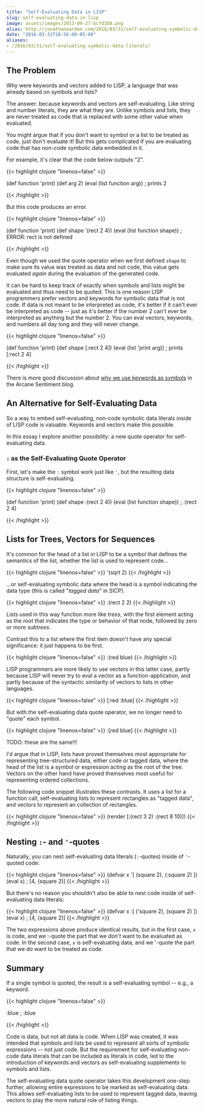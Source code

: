 ```yaml
---
title: "Self-Evaluating Data in LISP"
slug: self-evaluating-data-in-lisp
image: assets/images/2013-09-27-bcfd3b8.png
alias: http://jonathanwarden.com/2016/03/31/self-evaluating-symbolic-data-literals/
date: "2016-03-31T18:56:00-05:00"
aliases:
- /2016/03/31/self-evaluating-symbolic-data-literals/
---
```



## The Problem

Why were keywords and vectors added to LISP, a language that was already based on symbols and lists?

The answer: because keywords and vectors are self-evaluating. Like string and number literals, they are what they are. Unlike symbols and lists, they are never treated as code that is replaced with some other value when evaluated.

You might argue that if you don't want to symbol or a list to be treated as code, just don't evaluate it!  But this gets complicated if you are evaluating code that has non-code symbolic data embedded in it.

For example, it's clear that the code below outputs "2".

{{< highlight clojure "linenos=false" >}}

(def function 'print)
(def arg 2)
(eval (list function arg))
; prints 2

{{< /highlight >}}


But this code produces an error.

{{< highlight clojure "linenos=false" >}}

(def function 'print)
(def shape '(rect 2 4))
(eval (list function shape))
; ERROR: rect is not defined

{{< /highlight >}}

Even though we used the quote operator when we first defined `shape` to make sure its value was treated as data and not code, this value gets evaluated <em>again</em> during the evaluation of the generated code.

It can be hard to keep track of exactly when symbols and lists might be evaluated and thus need to be quoted. This is one reason LISP programmers prefer vectors and keywords for symbolic data that is not code. If data is not meant to be interpreted as code, it's better if it can't ever be interpreted as code -- just as it's better if the number 2 can't ever be interpreted as anything but the number 2. You can eval vectors, keywords, and numbers all day long and they will never change.

{{< highlight clojure "linenos=false" >}}

(def function 'print)
(def shape [:rect 2 4])
(eval (list 'print arg))
; prints [:rect 2 4]

{{< /highlight >}}

There is more good discussion about <a href="http://arcanesentiment.blogspot.com/2011/08/why-use-keywords-as-symbols.html">why we use keywords as symbols</a> in the Arcane Sentiment blog.

## An Alternative for Self-Evaluating Data

So a way to embed self-evaluating, non-code symbolic data literals inside of LISP code is valuable. Keywords and vectors make this possible.

In this essay I explore another possibility: a new quote operator for self-evaluating data.

### `:` as the Self-Evaluating Quote Operator

First, let's make the `:` symbol work just like `'`, but the resulting data structure is self-evaluating.

{{< highlight clojure "linenos=false" >}}

(def function 'print)
(def shape :(rect 2 4))
(eval (list function shape))
; :(rect 2 4)

{{< /highlight >}}

## Lists for Trees, Vectors for Sequences

It's common for the head of a list in LISP to be a symbol that defines the semantics of the list, whether the list is used to represent code...

{{< highlight clojure "linenos=false" >}}
'(sqrt 2)
{{< /highlight >}}

...or self-evaluating symbolic data where the head is a symbol indicating the data type (this is called "<em>tagged data</em>" in SICP). 

{{< highlight clojure "linenos=false" >}}
:(rect 2 2)
{{< /highlight >}}

Lists used in this way function more like <em>trees</em>, with the first element acting as the <em>root</em> that indicates the type or behavior of that node, followed by zero or more <em>subtrees</em>.

Contrast this to a list where the first item doesn't have any special significance: it just happens to be first.

{{< highlight clojure "linenos=false" >}}
:(red blue)
{{< /highlight >}}

LISP programmers are more likely to use vectors in this latter case, partly because LISP will never try to eval a vector as a function-application, and partly because of the syntactic similarity of vectors to lists in other languages.

{{< highlight clojure "linenos=false" >}}
[:red :blue]
{{< /highlight >}}

But with the self-evaluating data quote operator, we no longer need to "quote" each symbol.

{{< highlight clojure "linenos=false" >}}
:[red blue]
{{< /highlight >}}

TODO: these are the same!!!




I'd argue that in LISP, lists have proved themselves most appropriate for representing tree-structured data, either code or tagged data, where the head of the list is a symbol or expression acting as the root of the tree. Vectors on the other hand have proved themselves most useful for representing ordered collections.

The following code snippet illustrates these contrasts. It uses a list for a function call, self-evaluating lists to represent rectangles as "tagged data", and vectors to represent an collection of rectangles.

{{< highlight clojure "linenos=false" >}}
(render [:(rect 3 2) :(rect 8 10)])
{{< /highlight >}}


## Nesting `:`- and `'`-quotes

Naturally, you can nest self-evaluating data literals (`:`-quotes) inside of `'`-quoted code:

{{< highlight clojure "linenos=false" >}}
(defvar x '[ (square 2), (:square 2) ])
(eval x)
; [4, (square 2)]
{{< /highlight >}}

But there's no reason you shouldn't also be able to nest code inside of self-evaluating data literals:

{{< highlight clojure "linenos=false" >}}
(defvar x :[ ('square 2), (square 2) ])
(eval x)
; [4, (square 2)]
{{< /highlight >}}

The two expressions above produce identical results, but in the first case, `x` is code, and we :-quote the part that we <em>don't</em> want to be evaluated as code. In the second case, `x` is self-evaluating data, and we '-quote the part that we <em>do</em> want to be treated as code.

## Summary



If a single symbol is quoted, the result is a self-evaluating symbol -- e.g., a keyword.

{{< highlight clojure "linenos=false" >}}

:blue
; :blue

{{< /highlight >}}

Code is data, but not all data is code. When LISP was created, it was intended that symbols and lists be used to represent all sorts of symbolic expressions -- not just code. But the requirement for self-evaluating non-code data literals that can be included as literals in code, led to the introduction of keywords and vectors as self-evaluating supplements to symbols and lists.

The self-evaluating data quote operator takes this development one-step further, allowing entire expressions to be marked as self-evaluating data. This allows self-evaluating lists to be used to represent tagged data, leaving vectors to play the more natural role of listing things.